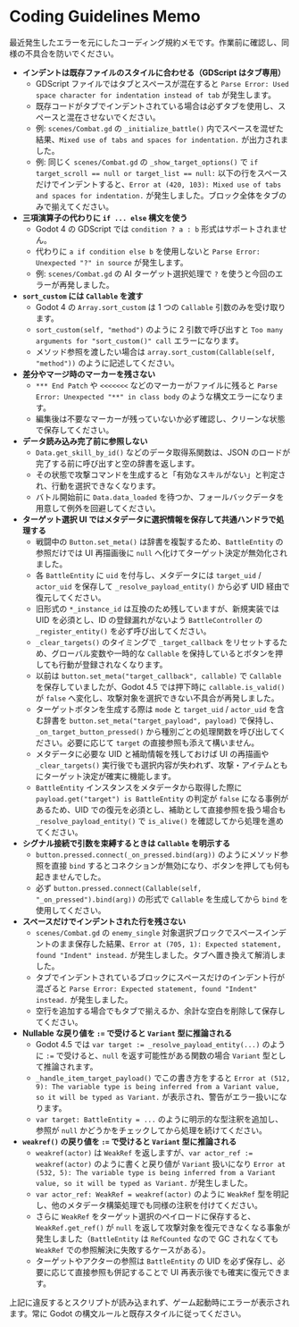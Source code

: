 # Coding Guidelines Memo

最近発生したエラーを元にしたコーディング規約メモです。作業前に確認し、同様の不具合を防いでください。

- **インデントは既存ファイルのスタイルに合わせる（GDScript はタブ専用）**
  - GDScript ファイルではタブとスペースが混在すると `Parse Error: Used space character for indentation instead of tab` が発生します。
  - 既存コードがタブでインデントされている場合は必ずタブを使用し、スペースと混在させないでください。
  - 例: `scenes/Combat.gd` の `_initialize_battle()` 内でスペースを混ぜた結果、`Mixed use of tabs and spaces for indentation.` が出力されました。
  - 例: 同じく `scenes/Combat.gd` の `_show_target_options()` で `if target_scroll == null or target_list == null:` 以下の行をスペースだけでインデントすると、`Error at (420, 103): Mixed use of tabs and spaces for indentation.` が発生しました。ブロック全体をタブのみで揃えてください。
- **三項演算子の代わりに `if ... else` 構文を使う**
  - Godot 4 の GDScript では `condition ? a : b` 形式はサポートされません。
  - 代わりに `a if condition else b` を使用しないと `Parse Error: Unexpected "?" in source` が発生します。
  - 例: `scenes/Combat.gd` の AI ターゲット選択処理で `?` を使うと今回のエラーが再発しました。
- **`sort_custom` には `Callable` を渡す**
  - Godot 4 の `Array.sort_custom` は 1 つの `Callable` 引数のみを受け取ります。
  - `sort_custom(self, "method")` のように 2 引数で呼び出すと `Too many arguments for "sort_custom()" call` エラーになります。
  - メソッド参照を渡したい場合は `array.sort_custom(Callable(self, "method"))` のように記述してください。
- **差分やマージ時のマーカーを残さない**
  - `*** End Patch` や `<<<<<<<` などのマーカーがファイルに残ると `Parse Error: Unexpected "**" in class body` のような構文エラーになります。
  - 編集後は不要なマーカーが残っていないか必ず確認し、クリーンな状態で保存してください。
- **データ読み込み完了前に参照しない**
  - `Data.get_skill_by_id()` などのデータ取得系関数は、JSON のロードが完了する前に呼び出すと空の辞書を返します。
  - その状態で攻撃コマンドを生成すると「有効なスキルがない」と判定され、行動を選択できなくなります。
  - バトル開始前に `Data.data_loaded` を待つか、フォールバックデータを用意して例外を回避してください。
- **ターゲット選択 UI ではメタデータに選択情報を保存して共通ハンドラで処理する**
  - 戦闘中の `Button.set_meta()` は辞書を複製するため、`BattleEntity` の参照だけでは UI 再描画後に `null` へ化けてターゲット決定が無効化されました。
  - 各 `BattleEntity` に `uid` を付与し、メタデータには `target_uid` / `actor_uid` を保存して `_resolve_payload_entity()` から必ず UID 経由で復元してください。
  - 旧形式の `*_instance_id` は互換のため残していますが、新規実装では UID を必須とし、ID の登録漏れがないよう `BattleController` の `_register_entity()` を必ず呼び出してください。
  - `_clear_targets()` のタイミングで `_target_callback` をリセットするため、グローバル変数や一時的な `Callable` を保持しているとボタンを押しても行動が登録されなくなります。
  - 以前は `button.set_meta("target_callback", callable)` で `Callable` を保存していましたが、Godot 4.5 では押下時に `callable.is_valid()` が `false` へ変化し、攻撃対象を選択できない不具合が再発しました。
  - ターゲットボタンを生成する際は `mode` と `target_uid` / `actor_uid` を含む辞書を `button.set_meta("target_payload", payload)` で保持し、`_on_target_button_pressed()` から種別ごとの処理関数を呼び出してください。必要に応じて `target` の直接参照も添えて構いません。
  - メタデータに必要な UID と補助情報を残しておけば UI の再描画や `_clear_targets()` 実行後でも選択内容が失われず、攻撃・アイテムともにターゲット決定が確実に機能します。
  - `BattleEntity` インスタンスをメタデータから取得した際に `payload.get("target") is BattleEntity` の判定が `false` になる事例があるため、UID での復元を必須とし、補助として直接参照を扱う場合も `_resolve_payload_entity()` で `is_alive()` を確認してから処理を進めてください。
- **シグナル接続で引数を束縛するときは `Callable` を明示する**
  - `button.pressed.connect(_on_pressed.bind(arg))` のようにメソッド参照を直接 `bind` するとコネクションが無効になり、ボタンを押しても何も起きませんでした。
  - 必ず `button.pressed.connect(Callable(self, "_on_pressed").bind(arg))` の形式で `Callable` を生成してから `bind` を使用してください。
- **スペースだけでインデントされた行を残さない**
  - `scenes/Combat.gd` の `enemy_single` 対象選択ブロックでスペースインデントのまま保存した結果、`Error at (705, 1): Expected statement, found "Indent" instead.` が発生しました。タブへ置き換えて解消しました。
  - タブでインデントされているブロックにスペースだけのインデント行が混ざると `Parse Error: Expected statement, found "Indent" instead.` が発生しました。
  - 空行を追加する場合でもタブで揃えるか、余計な空白を削除して保存してください。
- **Nullable な戻り値を `:=` で受けると `Variant` 型に推論される**
  - Godot 4.5 では `var target := _resolve_payload_entity(...)` のように `:=` で受けると、`null` を返す可能性がある関数の場合 `Variant` 型として推論されます。
  - `_handle_item_target_payload()` でこの書き方をすると `Error at (512, 9): The variable type is being inferred from a Variant value, so it will be typed as Variant.` が表示され、警告がエラー扱いになります。
  - `var target: BattleEntity = ...` のように明示的な型注釈を追加し、参照が `null` かどうかをチェックしてから処理を続けてください。
- **`weakref()` の戻り値を `:=` で受けると `Variant` 型に推論される**
  - `weakref(actor)` は `WeakRef` を返しますが、`var actor_ref := weakref(actor)` のように書くと戻り値が `Variant` 扱いになり `Error at (532, 5): The variable type is being inferred from a Variant value, so it will be typed as Variant.` が発生しました。
  - `var actor_ref: WeakRef = weakref(actor)` のように `WeakRef` 型を明記し、他のメタデータ構築処理でも同様の注釈を付けてください。
  - さらに `WeakRef` をターゲット選択のペイロードに保存すると、`WeakRef.get_ref()` が `null` を返して攻撃対象を復元できなくなる事象が発生しました（`BattleEntity` は `RefCounted` なので GC されなくても `WeakRef` での参照解決に失敗するケースがある）。
  - ターゲットやアクターの参照は `BattleEntity` の UID を必ず保存し、必要に応じて直接参照も併記することで UI 再表示後でも確実に復元できます。

上記に違反するとスクリプトが読み込まれず、ゲーム起動時にエラーが表示されます。常に Godot の構文ルールと既存スタイルに従ってください。
